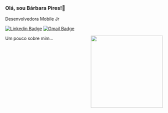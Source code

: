 ### Olá, sou Bárbara Pires!👋
 Desenvolvedora Mobile Jr

[![Linkedin Badge](https://img.shields.io/badge/-LinkedIn-blue?style=flat-square&logo=Linkedin&logoColor=white&link=https://www.linkedin.com/in/barbara-pires-2929aa1a0/)](https://www.linkedin.com/in/barbara-pires-2929aa1a0/)
[![Gmail Badge](https://img.shields.io/badge/-barbarapires249@gmail.com-c14438?style=flat-square&logo=Gmail&logoColor=white&link=mailto:barbarapires249@gmail.com)](mailto:barbarapires249@gmail.com)

<img align='right' src="https://media.giphy.com/media/ieyl9zmCjO4b4t6qoY/giphy.gif" width="230">

Um pouco sobre mim... 

